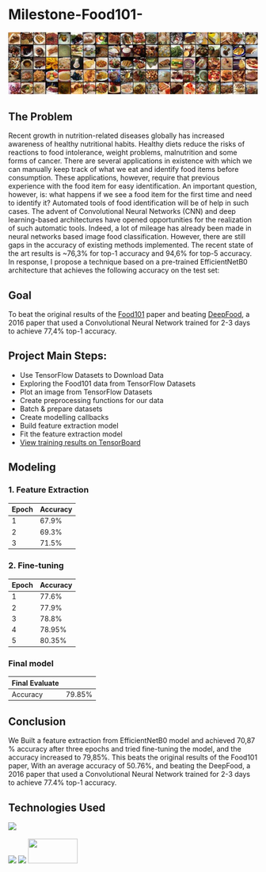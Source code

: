# Milestone-Food101-


<p align="center">
  <img src="https://github.com/docum5/Milestone-Food101-/blob/main/food101.jpeg?raw=true" />
</p>

## The Problem 
Recent growth in nutrition-related diseases globally has increased awareness of healthy nutritional habits. Healthy diets reduce the risks of reactions to food intolerance, weight problems, malnutrition and some forms of cancer. There are several applications in existence with which we can manually keep track of what we eat and identify food items before consumption. These applications, however, require that previous experience with the food item for easy identification. An important question, however, is: what happens if we see a food item for the first time and need to identify it? Automated tools of food identification will be of help in such cases. The advent of Convolutional Neural Networks (CNN) and deep learning-based architectures have opened opportunities for the realization of such automatic tools. Indeed, a lot of mileage has already been made in neural networks based image food classification. However, there are still gaps in the accuracy of existing methods implemented. The recent state of the art results is ~76,3% for top-1 accuracy and 94,6% for top-5 accuracy. In response, I propose a technique based on a pre-trained EfficientNetB0 architecture that achieves the following accuracy on the test set:

## Goal
To beat the original results of the [Food101](https://data.vision.ee.ethz.ch/cvl/datasets_extra/food-101/) paper and beating [DeepFood](https://www.researchgate.net/publication/304163308_DeepFood_Deep_Learning-Based_Food_Image_Recognition_for_Computer-Aided_Dietary_Assessment), a 2016 paper that used a Convolutional Neural Network trained for 2-3 days to achieve 77,4% top-1 accuracy.

## Project Main Steps:

- Use TensorFlow Datasets to Download Data
- Exploring the Food101 data from TensorFlow Datasets
- Plot an image from TensorFlow Datasets
- Create preprocessing functions for our data
- Batch & prepare datasets
- Create modelling callbacks
- Build feature extraction model
- Fit the feature extraction model
- [View training results on TensorBoard](https://tensorboard.dev/experiment/5sNyi2UKSJiYszbqp0pu9A/#scalars)

## Modeling

### 1. Feature Extraction



| Epoch | Accuracy |
|-------|----------|
| 1     | 67.9%    |
| 2     | 69.3%    |
| 3     | 71.5%    |


### 2. Fine-tuning
| Epoch | Accuracy |
|-------|----------|
| 1     | 77.6%    |
| 2     | 77.9%    |
| 3     | 78.8%    |
| 4     | 78.95%   |
| 5     | 80.35%   |

### Final model

| Final Evaluate |        |
|----------------|--------|
| Accuracy       | 79.85% |


## Conclusion

We Built a feature extraction from EfficientNetB0 model and achieved 70,87 % accuracy after three epochs and tried fine-tuning the model, and the accuracy increased to 79,85%. This beats the original results of the Food101 paper, With an average accuracy of 50.76%, and beating the DeepFood, a 2016 paper that used a Convolutional Neural Network trained for 2-3 days to achieve 77.4% top-1 accuracy.


## Technologies Used

![](https://forthebadge.com/images/badges/made-with-python.svg)

[<img target="_blank" src="https://upload.wikimedia.org/wikipedia/commons/thumb/3/31/NumPy_logo_2020.svg/440px-NumPy_logo_2020.svg.png" width=150>](https://numpy.org/) [<img target="_blank" src="https://camo.githubusercontent.com/aeb4f612bd9b40d81c62fcbebd6db44a5d4344b8b962be0138817e18c9c06963/68747470733a2f2f7777772e74656e736f72666c6f772e6f72672f696d616765732f74665f6c6f676f5f686f72697a6f6e74616c2e706e67" width=200>](https://www.tensorflow.org/) [<img target="_blank" src="https://matplotlib.org/stable/_static/logo2.svg" width=100 height=50>](https://matplotlib.org/)
